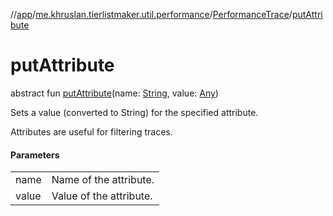 //[app](../../../index.md)/[me.khruslan.tierlistmaker.util.performance](../index.md)/[PerformanceTrace](index.md)/[putAttribute](put-attribute.md)

# putAttribute

abstract fun [putAttribute](put-attribute.md)(name: [String](https://kotlinlang.org/api/latest/jvm/stdlib/kotlin/-string/index.html), value: [Any](https://kotlinlang.org/api/latest/jvm/stdlib/kotlin/-any/index.html))

Sets a value (converted to String) for the specified attribute.

Attributes are useful for filtering traces.

#### Parameters

| | |
|---|---|
| name | Name of the attribute. |
| value | Value of the attribute. |
